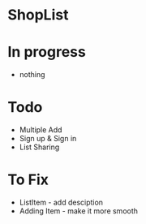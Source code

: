 # ShopList

# In progress

<ul>
  <li> nothing </li>
</ul>

# Todo

<ul>
  <li> Multiple Add </li>
  <li> Sign up & Sign in </li>
  <li> List Sharing </li>
</ul>

# To Fix
 
 <ul>
  <li> ListItem - add desciption </li>
  <li> Adding Item - make it more smooth </li>
 </ul>
